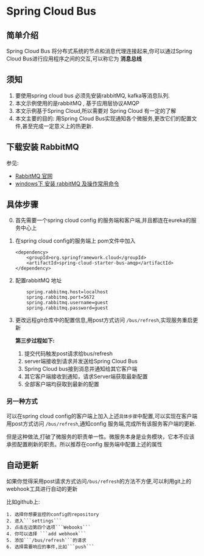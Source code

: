 # Spring Cloud Bus

## 简单介绍

Spring Cloud Bus 将分布式系统的节点和消息代理连接起来,你可以通过Spring Cloud Bus进行应用程序之间的交互,可以称它为 **消息总线**

## 须知

1. 要使用spring cloud bus 必须先安装rabbitMQ, kafka等消息队列.
2. 本文示例使用的是rabbitMQ , 基于应用层协议AMQP
3. 本文示例基于Spring Cloud,所以需要对 Spring Cloud 有一定的了解
4. 本文主要的目的: 用Spring Cloud Bus实现通知各个微服务,更改它们的配置文件,甚至完成一定意义上的热更新.

## 下载安装 RabbitMQ

参见:

- [RabbitMQ 官网](http://www.rabbitmq.com/)
- [windows下 安装 rabbitMQ 及操作常用命令](https://www.cnblogs.com/ericli-ericli/p/5902270.html)

## 具体步骤

0. 首先需要一个spring cloud config 的服务端和客户端,并且都连在eureka的服务中心上

1. 在spring cloud config的服务端上 pom文件中加入

    ```
    <dependency>
        <groupId>org.springframework.cloud</groupId>
        <artifactId>spring-cloud-starter-bus-amqp</artifactId>
    </dependency>
    ```

2. 配置rabbitMQ 地址

    ```
        spring.rabbitmq.host=localhost
        spring.rabbitmq.port=5672
        spring.rabbitmq.username=guest
        spring.rabbitmq.password=guest
    ```

3. 更改远程git仓库中的配置信息,用post方式访问 ```/bus/refresh```,实现服务重启更新

    **第三步过程如下:**

    1. 提交代码触发post请求给bus/refresh
    2. server端接收到请求并发送给Spring Cloud Bus
    3. Spring Cloud bus接到消息并通知给其它客户端
    4. 其它客户端接收到通知，请求Server端获取最新配置
    5. 全部客户端均获取到最新的配置

### 另一种方式

可以在spring cloud config的客户端上加入上述```具体步骤```中配置,可以实现在客户端用post方式访问 ```/bus/refresh```,通知config 服务端,完成所有该服务客户端的更新.

但是这种做法,打破了微服务的职责单一性。微服务本身是业务模块，它本不应该承担配置刷新的职责。所以推荐在config 服务端中配置上述的属性

## 自动更新

如果你觉得采用post请求方式访问```/bus/refresh```的方法不方便,可以利用git上的webhook工具进行自动的更新

比如github上:

    1. 选择你想要监控的config的repository
    2. 进入```settings```
    3. 点击左边第四个选项```Webooks```
    4. 你可以选择 ```add webhook```
    5. 添加```/bus/refresh```的请求
    6. 选择需要响应的事件,比如```push```


